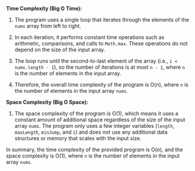 ﻿**Time Complexity (Big O Time):**

1. The program uses a single loop that iterates through the elements of the `nums` array from left to right.

2. In each iteration, it performs constant time operations such as arithmetic, comparisons, and calls to `Math.max`. These operations do not depend on the size of the input array.

3. The loop runs until the second-to-last element of the array (i.e., `i < nums.length - 1`), so the number of iterations is at most `n - 1`, where `n` is the number of elements in the input array.

4. Therefore, the overall time complexity of the program is O(n), where `n` is the number of elements in the input array `nums`.

**Space Complexity (Big O Space):**

1. The space complexity of the program is O(1), which means it uses a constant amount of additional space regardless of the size of the input array `nums`. The program only uses a few integer variables (`length`, `maxLength`, `minJump`, and `i`) and does not use any additional data structures or memory that scales with the input size.

In summary, the time complexity of the provided program is O(n), and the space complexity is O(1), where `n` is the number of elements in the input array `nums`.
